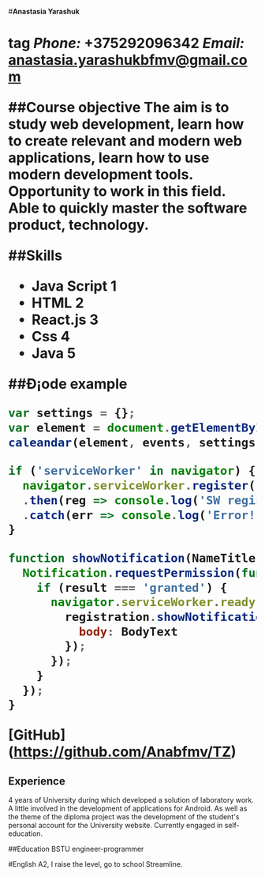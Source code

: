 #**Anastasia Yarashuk**<h1> tag
*Phone:* +375292096342
*Email:* anastasia.yarashukbfmv@gmail.com

##Course objective
The aim is to study web development, learn how to create relevant and modern web applications, learn how to use modern development tools. Opportunity to work in this field. Able to quickly master the software product, technology.

##Skills 
* Java Script 1
* HTML 2
* React.js 3
* Css 4
* Java 5

##Đ¡ode example
```javascript
var settings = {};
var element = document.getElementById('caleandar');
caleandar(element, events, settings);

if ('serviceWorker' in navigator) {
  navigator.serviceWorker.register('/sw.js')
  .then(reg => console.log('SW registered!', reg))
  .catch(err => console.log('Error!', err));
}

function showNotification(NameTitle, BodyText) {
  Notification.requestPermission(function(result) {
    if (result === 'granted') {
      navigator.serviceWorker.ready.then(function(registration) {
        registration.showNotification(NameTitle, {
          body: BodyText
        });
      });
    }
  });
}
```


[GitHub] (https://github.com/Anabfmv/TZ)

## Experience
4 years of University during which developed a solution of laboratory work. A little involved in the development of applications for Android. As well as the theme of the diploma project was the development of the student's personal account for the University website. Currently engaged in self-education.

##Education
BSTU engineer-programmer

#English
A2, I raise the level, go to school Streamline.

